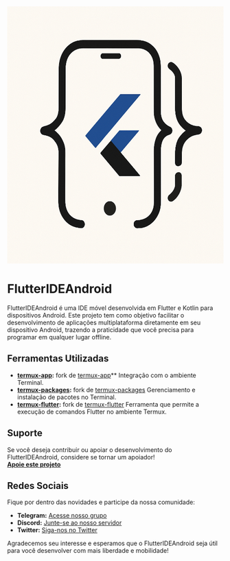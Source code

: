 <img src="https://raw.githubusercontent.com/FlutterIDEAndroid/.github/refs/heads/main/profile/45310d81-82fc-42cc-9089-88382d850e66%20(1).png" alt="Texto Alternativo" width="600" height="600" />


# FlutterIDEAndroid

FlutterIDEAndroid é uma IDE móvel desenvolvida em Flutter e Kotlin para dispositivos Android. Este projeto tem como objetivo facilitar o desenvolvimento de aplicações multiplataforma diretamente em seu dispositivo Android, trazendo a praticidade que você precisa para programar em qualquer lugar offline.

## Ferramentas Utilizadas

- **[termux-app](https://github.com/FlutterIDEAndroid/termux-app):** fork de [termux-app](https://github.com/termux/termux-app)** Integração com o ambiente Terminal.
- **[termux-packages](https://github.com/FlutterIDEAndroid/termux-packages):** fork de [termux-packages](https://github.com/termux/termux-packages) Gerenciamento e instalação de pacotes no Terminal.
- **[termux-flutter](https://github.com/mumumusuc/termux-flutter):** fork de [termux-flutter](https://github.com/mumumusuc/termux-flutter) Ferramenta que permite a execução de comandos Flutter no ambiente Termux.

## Suporte

Se você deseja contribuir ou apoiar o desenvolvimento do FlutterIDEAndroid, considere se tornar um apoiador!  
[**Apoie este projeto**](https://link-para-apoiadores.com)

## Redes Sociais

Fique por dentro das novidades e participe da nossa comunidade:

- **Telegram:** [Acesse nosso grupo](https://t.me/seu_grupo_telegram)
- **Discord:** [Junte-se ao nosso servidor](https://discord.gg/seu_convite)
- **Twitter:** [Siga-nos no Twitter](https://twitter.com/seu_perfil)

Agradecemos seu interesse e esperamos que o FlutterIDEAndroid seja útil para você desenvolver com mais liberdade e mobilidade!
